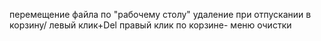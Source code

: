 перемещение файла по "рабочему столу"
удаление при отпускании в корзину/ левый клик+Del
правый клик по корзине- меню очистки

